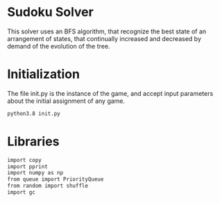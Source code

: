 # Sudoku Solver
This solver uses an BFS algorithm, that recognize the best state of an arrangement of states, that continually increased and decreased by demand of the evolution of the tree.
# Initialization
The file init.py is the instance of the game, and accept input parameters about the initial assignment of any game.
```sh
python3.8 init.py
```
# Libraries
```sh
import copy
import pprint
import numpy as np
from queue import PriorityQueue
from random import shuffle
import gc
```